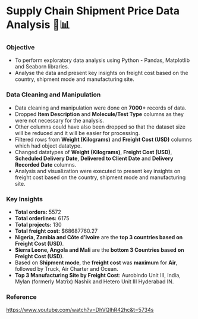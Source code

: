 # Supply Chain Shipment Price Data Analysis 🚚📊

### Objective
* To perform exploratory data analysis using Python - Pandas, Matplotlib and Seaborn libraries.
* Analyse the data and present key insights on freight cost based on the country, shipment mode and manufacturing site.

### Data Cleaning and Manipulation

* Data cleaning and manipulation were done on **7000+** records of data.
* Dropped **Item Description** and **Molecule/Test Type** columns as they were not necessary for the analysis. 
* Other columns could have also been dropped so that the dataset size will be reduced and it will be easier for processing.
* Filtered rows from **Weight (Kilograms)** and **Freight Cost (USD)** columns which had object datatype.
* Changed datatypes of **Weight (Kilograms)**, **Freight Cost (USD)**, **Scheduled Delivery Date**, **Delivered to Client Date** and **Delivery Recorded Date** columns.
* Analysis and visualization were executed to present key insights on freight cost based on the country, shipment mode and manufacturing site.

### Key Insights 
* **Total orders:** 5572
* **Total orderlines:** 6175
* **Total projects:** 130
* **Total freight cost:** $68687760.27
* **Nigeria, Zambia and Côte d'Ivoire** are the **top 3 countries based on Freight Cost (USD)**.
* **Sierra Leone, Angola and Mali** are the **bottom 3 Countries based on Freight Cost (USD)**.
* Based on **Shipment mode**, the **freight cost** was **maximum** for **Air**, followed by Truck, Air Charter and Ocean.
* **Top 3 Manufacturing Site by Freight Cost**: Aurobindo Unit III, India, Mylan (formerly Matrix) Nashik and Hetero Unit III Hyderabad IN.


### Reference
https://www.youtube.com/watch?v=DhVQIhR42hc&t=5734s
